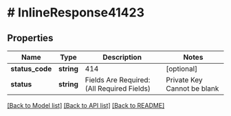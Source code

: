 # # InlineResponse41423

## Properties

Name | Type | Description | Notes
------------ | ------------- | ------------- | -------------
**status_code** | **string** | 414 | [optional]
**status** | **string** | Fields Are Required:(All Required Fields) | Private Key Cannot be blank |  No. of TNs exceed limit of 100 per request | [optional]

[[Back to Model list]](../../README.md#models) [[Back to API list]](../../README.md#endpoints) [[Back to README]](../../README.md)
